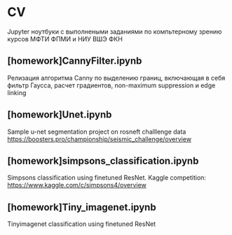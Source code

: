 # CV
Jupyter ноутбуки с выполнеными заданиями по компьтерному зрению курсов МФТИ ФПМИ и НИУ ВШЭ ФКН

## [homework]CannyFilter.ipynb 
Релизация алгоритма Canny по выделению границ, включающая в себя фильтр Гаусса, расчет градиентов, non-maximum suppression и edge linking

## [homework]Unet.ipynb
Sample u-net segmentation project on rosneft challlenge data https://boosters.pro/championship/seismic_challenge/overview

## [homework]simpsons_classification.ipynb 
Simpsons classification using finetuned ResNet. Kaggle competition: https://www.kaggle.com/c/simpsons4/overview

## [homework]Tiny_imagenet.ipynb 
Tinyimagenet classification using finetuned ResNet

